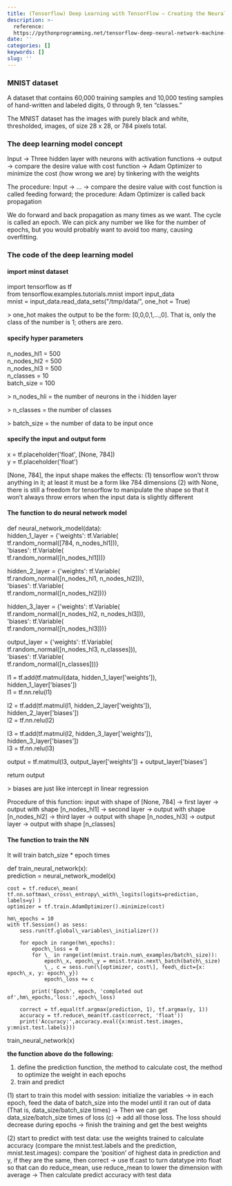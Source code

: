 ```yaml
---
title: (Tensorflow) Deep Learning with TensorFlow — Creating the Neural Network Model
description: >-
  reference:
  https://pythonprogramming.net/tensorflow-deep-neural-network-machine-learning-tutorial/…
date: ''
categories: []
keywords: []
slug: ''
---
```


### MNIST dataset

A dataset that contains 60,000 training samples and 10,000 testing samples of hand-written and labeled digits, 0 through 9, ten “classes.”

The MNIST dataset has the images with purely black and white, thresholded, images, of size 28 x 28, or 784 pixels total.

### The deep learning model concept

Input -> Three hidden layer with neurons with activation functions -> output -> compare the desire value with cost function -> Adam Optimizer to minimize the cost (how wrong we are) by tinkering with the weights

The procedure: Input -> … -> compare the desire value with cost function is called feeding forward; the procedure: Adam Optimizer is called back propagation 

We do forward and back propagation as many times as we want. The cycle is called an epoch. We can pick any number we like for the number of epochs, but you would probably want to avoid too many, causing overfitting.

### The code of the deep learning model

#### import minst dataset

import tensorflow as tf  
from tensorflow.examples.tutorials.mnist import input\_data  
mnist = input\_data.read\_data\_sets("/tmp/data/", one\_hot = True)

\> one\_hot makes the output to be the form: \[0,0,0,1,…,0\]. That is, only the class of the number is 1; others are zero.

#### specify hyper parameters

n\_nodes\_hl1 = 500  
n\_nodes\_hl2 = 500  
n\_nodes\_hl3 = 500  
n\_classes = 10  
batch\_size = 100

\> n\_nodes\_hli = the number of neurons in the i hidden layer

\> n\_classes = the number of classes

\> batch\_size = the number of data to be input once

#### specify the input and output form

x = tf.placeholder('float', \[None, 784\])  
y = tf.placeholder('float')

\[None, 784\], the input shape makes the effects: (1) tensorflow won’t throw anything in it; at least it must be a form like 784 dimensions (2) with None, there is still a freedom for tensorflow to manipulate the shape so that it won’t always throw errors when the input data is slightly different

#### The function to do neural network model

def neural\_network\_model(data):  
    hidden\_1\_layer = {'weights': tf.Variable(  
                      tf.random\_normal(\[784, n\_nodes\_hl1\])),  
                      'biases': tf.Variable(  
                      tf.random\_normal(\[n\_nodes\_hl1\]))}

hidden\_2\_layer = {'weights': tf.Variable(  
                      tf.random\_normal(\[n\_nodes\_hl1, n\_nodes\_hl2\])),  
                      'biases': tf.Variable(  
                      tf.random\_normal(\[n\_nodes\_hl2\]))}

hidden\_3\_layer = {'weights': tf.Variable(  
                      tf.random\_normal(\[n\_nodes\_hl2, n\_nodes\_hl3\])),  
                      'biases': tf.Variable(  
                      tf.random\_normal(\[n\_nodes\_hl3\]))}

output\_layer = {'weights': tf.Variable(  
                    tf.random\_normal(\[n\_nodes\_hl3, n\_classes\])),  
                    'biases': tf.Variable(  
                    tf.random\_normal(\[n\_classes\]))}

l1 = tf.add(tf.matmul(data, hidden\_1\_layer\['weights'\]),  
                hidden\_1\_layer\['biases'\])  
    l1 = tf.nn.relu(l1)

l2 = tf.add(tf.matmul(l1, hidden\_2\_layer\['weights'\]),  
                hidden\_2\_layer\['biases'\])  
    l2 = tf.nn.relu(l2)

l3 = tf.add(tf.matmul(l2, hidden\_3\_layer\['weights'\]),  
                hidden\_3\_layer\['biases'\])  
    l3 = tf.nn.relu(l3)

output = tf.matmul(l3, output\_layer\['weights'\]) + output\_layer\['biases'\]

return output

\> biases are just like intercept in linear regression

Procedure of this function: input with shape of \[None, 784\] -> first layer -> output with shape \[n\_nodes\_hl1\] -> second layer -> output with shape \[n\_nodes\_hl2\] -> third layer -> output with shape \[n\_nodes\_hl3\] -> output layer -> output with shape \[n\_classes\]

#### The function to train the NN

It will train batch\_size \* epoch times

def train\_neural\_network(x):  
    prediction = neural\_network\_model(x)  
      
    cost = tf.reduce\_mean( tf.nn.softmax\_cross\_entropy\_with\_logits(logits=prediction, labels=y) )  
    optimizer = tf.train.AdamOptimizer().minimize(cost)  
      
    hm\_epochs = 10  
    with tf.Session() as sess:  
        sess.run(tf.global\_variables\_initializer())  
  
        for epoch in range(hm\_epochs):  
            epoch\_loss = 0  
            for \_ in range(int(mnist.train.num\_examples/batch\_size)):  
                epoch\_x, epoch\_y = mnist.train.next\_batch(batch\_size)  
                \_, c = sess.run(\[optimizer, cost\], feed\_dict={x: epoch\_x, y: epoch\_y})  
                epoch\_loss += c  
  
            print('Epoch', epoch, 'completed out of',hm\_epochs,'loss:',epoch\_loss)  
  
        correct = tf.equal(tf.argmax(prediction, 1), tf.argmax(y, 1))  
        accuracy = tf.reduce\_mean(tf.cast(correct, 'float'))  
        print('Accuracy:',accuracy.eval({x:mnist.test.images, y:mnist.test.labels}))  
  
train\_neural\_network(x)

**the function above do the following:**

1.  define the prediction function, the method to calculate cost, the method to optimize the weight in each epochs
2.  train and predict 

(1) start to train this model with session: initialize the variables -> in each epoch, feed the data of batch\_size into the model until it ran out of data (That is, data\_size/batch\_size times) -> Then we can get data\_size/batch\_size times of loss (c) -> add all those loss. The loss should decrease during epochs -> finish the training and get the best weights

(2) start to predict with test data: use the weights trained to calculate accuracy (compare the mnist.test.labels and the prediction, mnist.test.images): compare the ‘position’ of highest data in prediction and y, if they are the same, then correct -> use tf.cast to turn datatype into float so that can do reduce\_mean, use reduce\_mean to lower the dimension with average -> Then calculate predict accuracy with test data